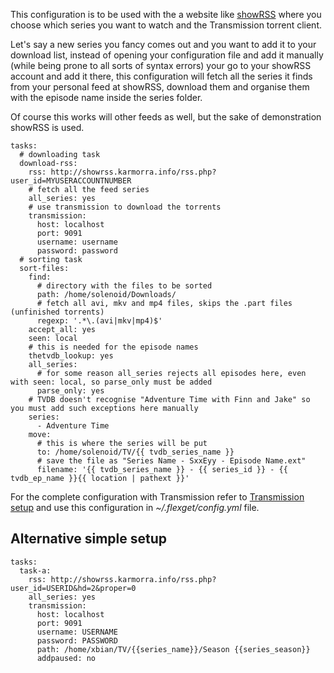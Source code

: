 This configuration is to be used with the a website like [showRSS](http://showrss.karmorra.info/) where you choose which series you want to watch and the Transmission torrent client.

Let's say a new series you fancy comes out and you want to add it to your download list, instead of opening your configuration file and add it manually (while being prone to all sorts of syntax errors) your go to your showRSS account and add it there, this configuration will fetch all the series it finds from your personal feed at showRSS, download them and organise them with the episode name inside the series folder.

Of course this works will other feeds as well, but the sake of demonstration showRSS is used.


```
tasks:
  # downloading task
  download-rss:
    rss: http://showrss.karmorra.info/rss.php?user_id=MYUSERACCOUNTNUMBER
    # fetch all the feed series
    all_series: yes
    # use transmission to download the torrents
    transmission:
      host: localhost
      port: 9091
      username: username
      password: password
  # sorting task
  sort-files:
    find:
      # directory with the files to be sorted
      path: /home/solenoid/Downloads/
      # fetch all avi, mkv and mp4 files, skips the .part files (unfinished torrents)
      regexp: '.*\.(avi|mkv|mp4)$'
    accept_all: yes
    seen: local
    # this is needed for the episode names
    thetvdb_lookup: yes
    all_series:
      # for some reason all_series rejects all episodes here, even with seen: local, so parse_only must be added
      parse_only: yes
    # TVDB doesn't recognise "Adventure Time with Finn and Jake" so you must add such exceptions here manually
    series:
      - Adventure Time
    move:
      # this is where the series will be put
      to: /home/solenoid/TV/{{ tvdb_series_name }}
      # save the file as "Series Name - SxxEyy - Episode Name.ext"
      filename: '{{ tvdb_series_name }} - {{ series_id }} - {{ tvdb_ep_name }}{{ location | pathext }}'
```

For the complete configuration with Transmission refer to [Transmission setup](/Series/SeriesPresetMultipleRSStoTransmission) and use this configuration in *~/.flexget/config.yml* file.




## Alternative simple setup


```
tasks:
  task-a:
    rss: http://showrss.karmorra.info/rss.php?user_id=USERID&hd=2&proper=0
    all_series: yes
    transmission:
      host: localhost
      port: 9091
      username: USERNAME
      password: PASSWORD
      path: /home/xbian/TV/{{series_name}}/Season {{series_season}}
      addpaused: no
```